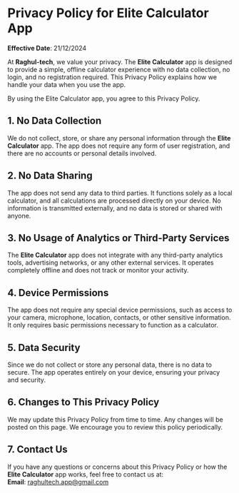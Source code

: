 # Privacy Policy for Elite Calculator App

**Effective Date**: 21/12/2024

At **Raghul-tech**, we value your privacy. The **Elite Calculator** app is designed to provide a simple, offline calculator experience with no data collection, no login, and no registration required. This Privacy Policy explains how we handle your data when you use the app.

By using the Elite Calculator app, you agree to this Privacy Policy.

## 1. No Data Collection
We do not collect, store, or share any personal information through the **Elite Calculator** app. The app does not require any form of user registration, and there are no accounts or personal details involved.

## 2. No Data Sharing
The app does not send any data to third parties. It functions solely as a local calculator, and all calculations are processed directly on your device. No information is transmitted externally, and no data is stored or shared with anyone.

## 3. No Usage of Analytics or Third-Party Services
The **Elite Calculator** app does not integrate with any third-party analytics tools, advertising networks, or any other external services. It operates completely offline and does not track or monitor your activity.

## 4. Device Permissions
The app does not require any special device permissions, such as access to your camera, microphone, location, contacts, or other sensitive information. It only requires basic permissions necessary to function as a calculator.

## 5. Data Security
Since we do not collect or store any personal data, there is no data to secure. The app operates entirely on your device, ensuring your privacy and security.

## 6. Changes to This Privacy Policy
We may update this Privacy Policy from time to time. Any changes will be posted on this page. We encourage you to review this policy periodically.

## 7. Contact Us
If you have any questions or concerns about this Privacy Policy or how the **Elite Calculator** app works, feel free to contact us at:  
**Email**: raghultech.app@gmail.com
